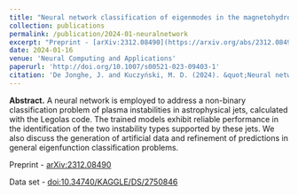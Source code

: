 ```yaml
---
title: "Neural network classification of eigenmodes in the magnetohydrodynamic spectroscopy code Legolas"
collection: publications
permalink: /publication/2024-01-neuralnetwork
excerpt: "Preprint - [arXiv:2312.08490](https://arxiv.org/abs/2312.08490)"
date: 2024-01-16
venue: 'Neural Computing and Applications'
paperurl: 'http://doi.org/10.1007/s00521-023-09403-1'
citation: 'De Jonghe, J. and Kuczyński, M. D. (2024). &quot;Neural network classification of eigenmodes in the magnetohydrodynamic spectroscopy code Legolas.&quot; <i>Neural Comput. Appl</i>. 36, 5955–5964.'
---
```


__Abstract.__ A neural network is employed to address a non-binary classification problem of plasma instabilities in astrophysical jets, calculated with the Legolas code. The trained models exhibit reliable performance in the identification of the two instability types supported by these jets. We also discuss the generation of artificial data and refinement of predictions in general eigenfunction classification problems.

Preprint - [arXiv:2312.08490](https://arxiv.org/abs/2312.08490)

Data set - [doi:10.34740/KAGGLE/DS/2750846](https://doi.org/10.34740/KAGGLE/DS/2750846)